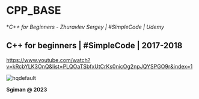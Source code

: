 # CPP_BASE

**C++ for Beginners  - Zhuravlev Sergey | #SimpleCode | Udemy*

## C++ for beginners |  #SimpleCode | 2017-2018

https://www.youtube.com/watch?v=kRcbYLK3OnQ&list=PLQOaTSbfxUtCrKs0nicOg2npJQYSPGO9r&index=1

![hqdefault](https://github.com/sgiman/CPP_BASE/assets/7030369/2808c128-26fa-44c3-ada0-8bc83cdbe096)


**Sgiman @ 2023**
